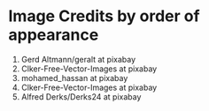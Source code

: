 # Image Credits by order of appearance
1. Gerd Altmann/geralt at pixabay
2. Clker-Free-Vector-Images at pixabay
3. mohamed_hassan at pixabay
4. Clker-Free-Vector-Images at pixabay
5. Alfred Derks/Derks24 at pixabay
